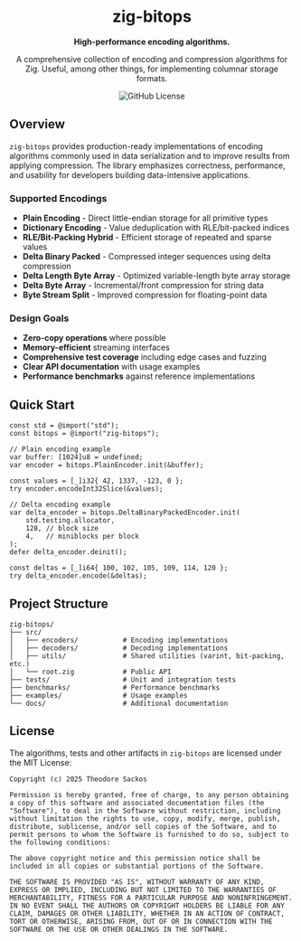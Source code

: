 <div align="center">

# zig-bitops

**High-performance encoding algorithms.**

A comprehensive collection of encoding and compression algorithms for Zig. Useful, among other things, for implementing
columnar storage formats.

![GitHub License](https://img.shields.io/github/license/sackosoft/zig-bitops)

<!--
TODO: Capture attention with a visualization, diagram, demo or other visual placeholder here.
![Placeholder]()
-->

</div>

## Overview

`zig-bitops` provides production-ready implementations of encoding algorithms commonly used in data serialization and to
improve results from applying compression. The library emphasizes correctness, performance, and usability for developers
building data-intensive applications.

### Supported Encodings

- **Plain Encoding** - Direct little-endian storage for all primitive types
- **Dictionary Encoding** - Value deduplication with RLE/bit-packed indices  
- **RLE/Bit-Packing Hybrid** - Efficient storage of repeated and sparse values
- **Delta Binary Packed** - Compressed integer sequences using delta compression
- **Delta Length Byte Array** - Optimized variable-length byte array storage
- **Delta Byte Array** - Incremental/front compression for string data
- **Byte Stream Split** - Improved compression for floating-point data

### Design Goals

- **Zero-copy operations** where possible
- **Memory-efficient** streaming interfaces
- **Comprehensive test coverage** including edge cases and fuzzing
- **Clear API documentation** with usage examples
- **Performance benchmarks** against reference implementations

## Quick Start

```zig
const std = @import("std");
const bitops = @import("zig-bitops");

// Plain encoding example
var buffer: [1024]u8 = undefined;
var encoder = bitops.PlainEncoder.init(&buffer);

const values = [_]i32{ 42, 1337, -123, 0 };
try encoder.encodeInt32Slice(&values);

// Delta encoding example  
var delta_encoder = bitops.DeltaBinaryPackedEncoder.init(
    std.testing.allocator,
    128, // block size
    4,   // miniblocks per block
);
defer delta_encoder.deinit();

const deltas = [_]i64{ 100, 102, 105, 109, 114, 120 };
try delta_encoder.encode(&deltas);
```

## Project Structure

```
zig-bitops/
├── src/
│   ├── encoders/           # Encoding implementations
│   ├── decoders/           # Decoding implementations
│   ├── utils/              # Shared utilities (varint, bit-packing, etc.)
│   └── root.zig            # Public API
├── tests/                  # Unit and integration tests
├── benchmarks/             # Performance benchmarks
├── examples/               # Usage examples
└── docs/                   # Additional documentation
```

<!--

## Development

### Prerequisites

- Zig 0.14.0 or later

### Building and Testing

Compile and test all implementations.

```bash
zig build test
```

### Testing

The project includes comprehensive test coverage:

- **Unit tests** for individual encoding/decoding functions
- **Round-trip tests** to verify encoder/decoder compatibility  
- **Edge case tests** for boundary conditions and error handling
- **Fuzzing tests** for robustness validation

```bash
# Run all tests
zig build test

# Run tests with coverage
zig build test-coverage
```

## Contributing

Contributions are welcome. This project aims to be a comprehensive reference implementation of encoding algorithms used in modern data systems.

Areas for contribution:
- Additional encoding algorithms (LZ4, Snappy integration, etc.)
- Performance optimizations and SIMD implementations
- Extended test coverage and fuzzing
- Documentation improvements and examples
- Benchmarking against other implementations

### Code Style

- Follow Zig's standard formatting (`zig fmt`)
- Comprehensive error handling with meaningful error types
- Document public APIs with doc comments
- Include usage examples for complex functions

## Performance

Benchmarks are included comparing against reference implementations. Run `zig build bench` to measure performance on your hardware.

Performance characteristics vary by data type and distribution. Delta encoding excels with sequential data, while dictionary encoding works best with repeated values.
-->

## License

The algorithms, tests and other artifacts in `zig-bitops` are licensed under the MIT License:

```
Copyright (c) 2025 Theodore Sackos

Permission is hereby granted, free of charge, to any person obtaining a copy of this software and associated documentation files (the "Software"), to deal in the Software without restriction, including without limitation the rights to use, copy, modify, merge, publish, distribute, sublicense, and/or sell copies of the Software, and to permit persons to whom the Software is furnished to do so, subject to the following conditions:

The above copyright notice and this permission notice shall be included in all copies or substantial portions of the Software.

THE SOFTWARE IS PROVIDED "AS IS", WITHOUT WARRANTY OF ANY KIND, EXPRESS OR IMPLIED, INCLUDING BUT NOT LIMITED TO THE WARRANTIES OF MERCHANTABILITY, FITNESS FOR A PARTICULAR PURPOSE AND NONINFRINGEMENT. IN NO EVENT SHALL THE AUTHORS OR COPYRIGHT HOLDERS BE LIABLE FOR ANY CLAIM, DAMAGES OR OTHER LIABILITY, WHETHER IN AN ACTION OF CONTRACT, TORT OR OTHERWISE, ARISING FROM, OUT OF OR IN CONNECTION WITH THE SOFTWARE OR THE USE OR OTHER DEALINGS IN THE SOFTWARE.
```